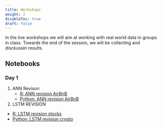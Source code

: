 ```yaml
---
title: Workshops
weight: 2
disableToc: true
draft: false
---
```


In the live workshops we will aim at working with real world data in groups in class. Towards the end of the session, we will be collecting and disckussin results.

## Notebooks

### Day 1

1. ANN Revison
   * [R: ANN revision AirBnB](https://sds-aau.github.io/DSBA-2021/notebooks/M3_workshop1_ann.nb.html)
   * [Python: ANN revision AirBnB](https://sds-aau.github.io/DSBA-2021/notebooks/)
 2. LSTM REVISION
   * [R: LSTM revision stocks](https://sds-aau.github.io/DSBA-2021/notebooks/M3_workshop2_lstm.nb.html)
   * [Python: LSTM revision crypto](https://sds-aau.github.io/DSBA-2021/notebooks/)
